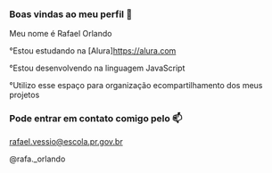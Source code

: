 ### Boas vindas ao meu perfil 💙   

Meu nome é Rafael Orlando

  °Estou estudando na [Alura]https://alura.com
  
  °Estou desenvolvendo na linguagem JavaScript
  
  °Utilizo esse espaço para organização ecompartilhamento dos meus projetos

### Pode entrar em contato comigo pelo 📫

rafael.vessio@escola.pr.gov.br

@rafa._orlando
